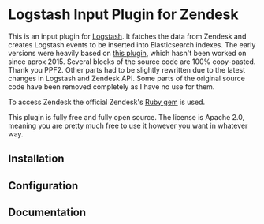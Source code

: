 # Logstash Input Plugin for Zendesk

This is an input plugin for [Logstash](https://github.com/elastic/logstash). It fatches the data from Zendesk and creates Logstash events to be inserted into Elasticsearch indexes.
The early versions were heavily based on [this plugin](https://github.com/ppf2/logstash-input-zendesk), which hasn't been worked on since aprox 2015. Several blocks of the source code are 100% copy-pasted. Thank you PPF2. Other parts had to be slightly rewritten due to the latest changes in Logstash and Zendesk API. Some parts of the original source code have been removed completely as I have no use for them.

To access Zendesk the official Zendesk's [Ruby gem](https://github.com/zendesk/zendesk_api_client_rb) is used. 

This plugin is fully free and fully open source. The license is Apache 2.0, meaning you are pretty much free to use it however you want in whatever way.

## Installation

## Configuration 

## Documentation

